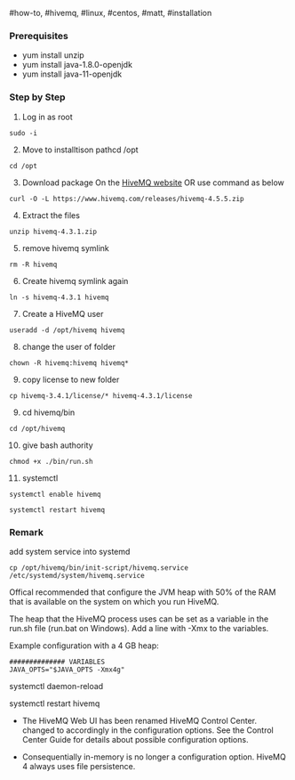 #how-to, #hivemq, #linux, #centos, #matt, #installation

### Prerequisites

* yum install unzip
* yum install java-1.8.0-openjdk
* yum install java-11-openjdk

### Step by Step

1. Log in as root
```
sudo -i
```

2. Move to installtison pathcd /opt
```
cd /opt
```

3. Download package On the [HiveMQ website](https://www.hivemq.com/downloads/) OR use command as below
```
curl -O -L https://www.hivemq.com/releases/hivemq-4.5.5.zip
```

4. Extract the files
```
unzip hivemq-4.3.1.zip
```

5. remove hivemq symlink
```
rm -R hivemq
```

6. Create hivemq symlink again
```
ln -s hivemq-4.3.1 hivemq
```

7. Create a HiveMQ user
```
useradd -d /opt/hivemq hivemq

```

8. change the user of folder 
```
chown -R hivemq:hivemq hivemq*
```

9. copy license to new folder
```
cp hivemq-3.4.1/license/* hivemq-4.3.1/license
```

9. cd hivemq/bin
```
cd /opt/hivemq
```

10. give bash authority
```
chmod +x ./bin/run.sh
```

11. systemctl
```
systemctl enable hivemq

systemctl restart hivemq
```

### Remark

add system service into systemd
```
cp /opt/hivemq/bin/init-script/hivemq.service /etc/systemd/system/hivemq.service
```

Offical recommended that configure the JVM heap with 50% of the RAM that is available on the system on which you run HiveMQ.

The heap that the HiveMQ process uses can be set as a variable in the run.sh file (run.bat on Windows). Add a line with -Xmx to the variables.

Example configuration with a 4 GB heap:
```
############## VARIABLES
JAVA_OPTS="$JAVA_OPTS -Xmx4g"
```

systemctl daemon-reload

systemctl restart hivemq


* The HiveMQ Web UI has been renamed HiveMQ Control Center. <web-ui> changed to <control-center> accordingly in the configuration options. See the Control Center Guide for details about possible configuration options.

* Consequentially <mode>in-memory</mode> is no longer a configuration option. HiveMQ 4 always uses file persistence.

